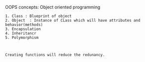 OOPS concepts: Object oriented programming


    1. Class : Blueprint of object
    2. Object  : Instance of CLass which will have attributes and behavior(methods)
    3. Encapsulation
    4. Inheritancr
    5. Polymorphism



    Creating functions will reduce the redunancy.
